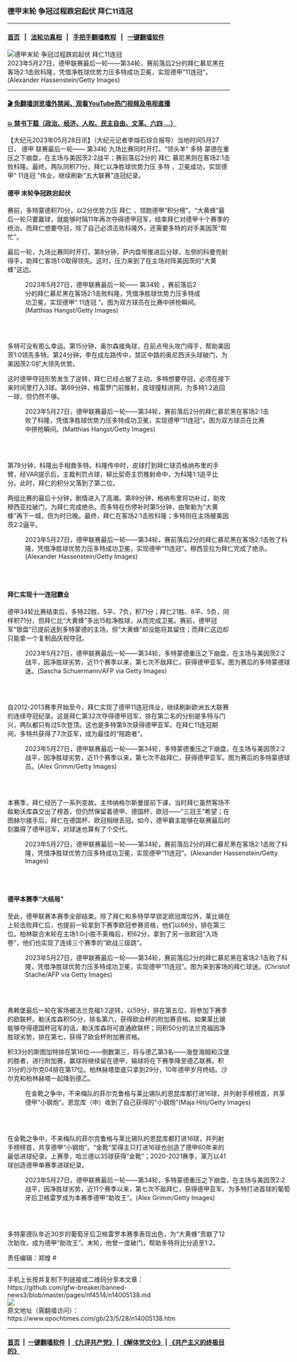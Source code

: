 ### 德甲末轮 争冠过程跌宕起伏 拜仁11连冠
------------------------

#### [首页](https://github.com/gfw-breaker/banned-news3/blob/master/README.md) &nbsp;&nbsp;|&nbsp;&nbsp; [法轮功真相](https://github.com/begood0513/basic/blob/master/README.md)  &nbsp;&nbsp;|&nbsp;&nbsp; [手把手翻墙教程](https://github.com/gfw-breaker/guides/wiki)  &nbsp;&nbsp;|&nbsp;&nbsp; [一键翻墙软件](https://github.com/gfw-breaker/nogfw/blob/master/README.md)  



<div><img alt="德甲末轮 争冠过程跌宕起伏 拜仁11连冠" class="attachment-djy_600_400 size-djy_600_400 wp-post-image" src="https://i.epochtimes.com/assets/uploads/2023/05/id14005146-GettyImages-1493781471-600x400.jpg"/>
<div class="caption">
 2023年5月27日，德甲联赛最后一轮——第34轮，赛前落后2分的拜仁慕尼黑在客场2:1击败科隆，凭借净胜球优势力压多特成功卫冕，实现德甲“11连冠”。(Alexander Hassenstein/Getty Images)
</div></div><hr/>

#### [ 🎬  免翻墙浏览墙外禁闻、观看YouTube热门视频及电视直播](https://github.com/gfw-breaker/HelloWorld)

#### [ 💥  禁书下载（政治、经济、人权、民主自由、文革、六四 ...）](https://github.com/gfw-breaker/books/blob/master/README.md)

<div><p>
 【大纪元2023年05月28日讯】（大纪元记者李熔石综合报导）当地时间5月27日，
 <ok href="https://www.epochtimes.com/gb/tag/%E5%BE%B7%E7%94%B2.html">
  德甲
 </ok>
 联赛最后一轮——
 <ok href="https://www.epochtimes.com/gb/tag/%E7%AC%AC34%E8%BD%AE.html">
  第34轮
 </ok>
 九场比赛同时开打。“领头羊”
 <ok href="https://www.epochtimes.com/gb/tag/%E5%A4%9A%E7%89%B9.html">
  多特
 </ok>
 蒙德在重压之下崩盘，在主场与美因茨2:2战平；赛前落后2分的
 <ok href="https://www.epochtimes.com/gb/tag/%E6%8B%9C%E4%BB%81.html">
  拜仁
 </ok>
 慕尼黑则在客场2:1击败科隆。最终，两队同积71分，拜仁以净胜球优势力压
 <ok href="https://www.epochtimes.com/gb/tag/%E5%A4%9A%E7%89%B9.html">
  多特
 </ok>
 ，卫冕成功，实现德甲“
 <ok href="https://www.epochtimes.com/gb/tag/11%E8%BF%9E%E5%86%A0.html">
  11连冠
 </ok>
 ”伟业，继续刷新“五大联赛”连冠纪录。
</p>
<h4>
 <ok href="https://www.epochtimes.com/gb/tag/%E5%BE%B7%E7%94%B2.html">
  德甲
 </ok>
 末轮争冠跌宕起伏
</h4>
<p>
 赛前，多特蒙德积70分，以2分优势力压
 <ok href="https://www.epochtimes.com/gb/tag/%E6%8B%9C%E4%BB%81.html">
  拜仁
 </ok>
 ，领跑德甲“积分榜”。“大黄蜂”最后一轮只要赢球，就能够时隔11年再次夺得德甲冠军，结束拜仁对德甲十个赛季的统治。而拜仁想要夺冠，除了自己必须击败科隆外，还需要多特的对手美因茨“帮忙”。
</p>
<p>
 最后一轮，九场比赛同时开打。第8分钟，萨内盘带推进后分球，左侧的科曼兜射得手，助拜仁客场1:0取得领先。这时，压力来到了在主场对阵美因茨的“大黄蜂”这边。
</p>
<figure aria-describedby="caption-attachment-14005144" class="wp-caption aligncenter" id="attachment_14005144" style="width: 398px">
 <ok href=" https://i.epochtimes.com/assets/uploads/2023/05/id14005144-GettyImages-1493761692-398x400.jpg" rel="noreferrer noopener" target="_blank">
  <img alt="" class="size-medium_vertical wp-image-14005144" src="https://i.epochtimes.com/assets/uploads/2023/05/id14005144-GettyImages-1493761692-398x400.jpg"/>
 </ok>
 <br/><figcaption class="wp-caption-text" id="caption-attachment-14005144">
  2023年5月27日，德甲联赛最后一轮——
  <ok href="https://www.epochtimes.com/gb/tag/%E7%AC%AC34%E8%BD%AE.html">
   第34轮
  </ok>
  ，赛前落后2分的拜仁慕尼黑在客场2:1击败科隆，凭借净胜球优势力压多特成功卫冕，实现德甲“
  <ok href="https://www.epochtimes.com/gb/tag/11%E8%BF%9E%E5%86%A0.html">
   11连冠
  </ok>
  ”。图为双方球员在比赛中拼抢瞬间。(Matthias Hangst/Getty Images)
 </figcaption><br/>
</figure><br/>
<p>
 多特可没有那么幸运。第15分钟，奥尔森接角球，在前点甩头攻门得手，帮助美因茨1:0领先多特。第24分钟，李在成左路传中，禁区中路的奥尼西沃头球破门，为美因茨2:0扩大领先优势。
</p>
<p>
 这时德甲夺冠形势发生了逆转，拜仁已经占据了主动。多特想要夺冠，必须在接下来时间里打入3球。第69分钟，格雷罗门前推射，皮球撞柱进网，为多特1:2追回一球，但仍然不够。
</p>
<figure aria-describedby="caption-attachment-14005143" class="wp-caption aligncenter" id="attachment_14005143" style="width: 554px">
 <ok href=" https://i.epochtimes.com/assets/uploads/2023/05/id14005143-GettyImages-1493751111-554x400.jpg" rel="noreferrer noopener" target="_blank">
  <img alt="" class="size-medium_vertical wp-image-14005143" src="https://i.epochtimes.com/assets/uploads/2023/05/id14005143-GettyImages-1493751111-554x400.jpg"/>
 </ok>
 <br/><figcaption class="wp-caption-text" id="caption-attachment-14005143">
  2023年5月27日，德甲联赛最后一轮——第34轮，赛前落后2分的拜仁慕尼黑在客场2:1击败了科隆，凭借净胜球优势力压多特成功卫冕，实现德甲“11连冠”。图为双方球员在比赛中拼抢瞬间。(Matthias Hangst/Getty Images)
 </figcaption><br/>
</figure><br/>
<p>
 第78分钟，科隆出手相救多特。科隆传中时，皮球打到拜仁球员格纳布里的手臂，经VAR提示后，主裁判罚点球，柳比契奇主罚推射命中，为科隆1:1追平比分。此时，拜仁的积分又落到了第二位。
</p>
<p>
 两组比赛的最后十分钟，剧情进入了高潮。第89分钟，格纳布里将功补过，助攻穆西亚拉破门，为拜仁完成绝杀。而多特在伤停补时第5分钟，由聚勒为“大黄蜂”再下一城，但为时已晚。最终，拜仁在客场2:1击败科隆；多特则在主场被美因茨2:2逼平。
</p>
<figure aria-describedby="caption-attachment-14005145" class="wp-caption aligncenter" id="attachment_14005145" style="width: 600px">
 <ok href=" https://i.epochtimes.com/assets/uploads/2023/05/id14005145-GettyImages-1493778573-600x400.jpg" rel="noreferrer noopener" target="_blank">
  <img alt="" class="wp-image-14005145" src="https://i.epochtimes.com/assets/uploads/2023/05/id14005145-GettyImages-1493778573-600x400.jpg"/>
 </ok>
 <br/><figcaption class="wp-caption-text" id="caption-attachment-14005145">
  2023年5月27日，德甲联赛最后一轮——第34轮，赛前落后2分的拜仁慕尼黑在客场2:1击败了科隆，凭借净胜球优势力压多特成功卫冕，实现德甲“11连冠”。穆西亚拉为拜仁完成了绝杀。(Alexander Hassenstein/Getty Images)
 </figcaption><br/>
</figure><br/>
<h4>
 拜仁实现十一连冠霸业
</h4>
<p>
 德甲34轮比赛结束后，多特22胜、5平、7负，积71分；拜仁21胜、8平、5负，同样积71分，但拜仁比“大黄蜂”多出15粒净胜球，从而完成卫冕。赛前，德甲冠军“银盘”已提前送到多特蒙德的主场，但“大黄蜂”却没能将其留住；而拜仁这边却只能拿一个复制品庆祝夺冠。
</p>
<figure aria-describedby="caption-attachment-14005141" class="wp-caption aligncenter" id="attachment_14005141" style="width: 600px">
 <ok href=" https://i.epochtimes.com/assets/uploads/2023/05/id14005141-GettyImages-1258218411-711x400.jpg" rel="noreferrer noopener" target="_blank">
  <img alt="" class="wp-image-14005141" src="https://i.epochtimes.com/assets/uploads/2023/05/id14005141-GettyImages-1258218411-711x400.jpg"/>
 </ok>
 <br/><figcaption class="wp-caption-text" id="caption-attachment-14005141">
  2023年5月27日，德甲联赛最后一轮——第34轮，多特蒙德重压之下崩盘，在主场与美因茨2:2战平，因净胜球劣势，近11个赛季以来，第七次不敌拜仁，获得德甲亚军。图为赛后的多特蒙德球迷。(Sascha Schuermann/AFP via Getty Images)
 </figcaption><br/>
</figure><br/>
<p>
 自2012-2013赛季开始至今，拜仁实现了德甲11连冠伟业，继续刷新欧洲五大联赛的连续夺冠纪录。这是拜仁第32次夺得德甲冠军，排在第二名的分别是多特与门兴，两队都只有过5次登顶。这也是多特第9次获得德甲亚军。在拜仁11连冠期间，多特共获得了7次亚军，成为最佳的“陪跑者”。
</p>
<figure aria-describedby="caption-attachment-14005140" class="wp-caption aligncenter" id="attachment_14005140" style="width: 600px">
 <ok href=" https://i.epochtimes.com/assets/uploads/2023/05/id14005140-GettyImages-1493840893-600x400.jpg" rel="noreferrer noopener" target="_blank">
  <img alt="" class="size-medium_vertical wp-image-14005140" src="https://i.epochtimes.com/assets/uploads/2023/05/id14005140-GettyImages-1493840893-600x400.jpg"/>
 </ok>
 <br/><figcaption class="wp-caption-text" id="caption-attachment-14005140">
  2023年5月27日，德甲联赛最后一轮——第34轮，多特蒙德重压之下崩盘，在主场与美因茨2:2战平，因净胜球劣势，近11个赛季以来，第七次不敌拜仁，获得德甲亚军。图为赛后的多特蒙德球员。(Alex Grimm/Getty Images)
 </figcaption><br/>
</figure><br/>
<p>
 本赛季，拜仁经历了一系列变故。主帅纳格尔斯曼提前下课，当时拜仁虽然客场不敌勒沃库森交出了榜首，但仍然保留着德甲、德国杯、欧冠——“三冠王”希望；在图赫尔接手后，拜仁在德国杯、欧冠相继丢冠。如今，德甲霸主能够在联赛最后时刻赢得了德甲冠军，对球迷也算有了个交代。
</p>
<figure aria-describedby="caption-attachment-14005148" class="wp-caption aligncenter" id="attachment_14005148" style="width: 599px">
 <ok href=" https://i.epochtimes.com/assets/uploads/2023/05/id14005148-GettyImages-1493787200-647x400.jpg" rel="noreferrer noopener" target="_blank">
  <img alt="" class="wp-image-14005148" src="https://i.epochtimes.com/assets/uploads/2023/05/id14005148-GettyImages-1493787200-647x400.jpg"/>
 </ok>
 <br/><figcaption class="wp-caption-text" id="caption-attachment-14005148">
  2023年5月27日，德甲联赛最后一轮——第34轮，赛前落后2分的拜仁慕尼黑在客场2:1击败了科隆，凭借净胜球优势力压多特成功卫冕，实现德甲“11连冠”。(Alexander Hassenstein/Getty Images)
 </figcaption><br/>
</figure><br/>
<h4>
 德甲本赛季“大结局”
</h4>
<p>
 至此，德甲联赛本赛季全部结束。除了拜仁和多特早早锁定欧冠席位外，莱比锡在上轮击败拜仁后，也提前一轮拿到下赛季欧冠参赛资格，他们以66分，排在第三位。柏林联合末轮在主场1:0小胜不莱梅后，积62分，拿到了另一张欧冠“入场卷”，他们也实现了连续三个赛季的“欧战三级跳”。
</p>
<figure aria-describedby="caption-attachment-14005142" class="wp-caption aligncenter" id="attachment_14005142" style="width: 600px">
 <ok href=" https://i.epochtimes.com/assets/uploads/2023/05/id14005142-GettyImages-1258219262-600x400.jpg" rel="noreferrer noopener" target="_blank">
  <img alt="" class="size-medium_vertical wp-image-14005142" src="https://i.epochtimes.com/assets/uploads/2023/05/id14005142-GettyImages-1258219262-600x400.jpg"/>
 </ok>
 <br/><figcaption class="wp-caption-text" id="caption-attachment-14005142">
  2023年5月27日，德甲联赛最后一轮——第34轮，赛前落后2分的拜仁慕尼黑在客场2:1击败了科隆，凭借净胜球优势力压多特成功卫冕，实现德甲“11连冠”。图为来到客场的拜仁球迷。(Christof Stache/AFP via Getty Images)
 </figcaption><br/>
</figure><br/>
<p>
 弗赖堡最后一轮在客场被法兰克福1:2逆转，以59分，排在第五位，将参加下赛季的欧联杯。勒沃库森积50分，排名第六，获得欧会杯的附加赛资格。如果莱比锡能够夺得德国杯冠军的话，勒沃库森将可直通欧联杯；同积50分的法兰克福因净胜球劣势，排在第七，获得了欧会杯附加赛资格。
</p>
<p>
 积33分的斯图加特排在第16位——倒数第三，将与德乙第3名——海登海姆和汉堡的胜者，进行附加赛，赢球将继续留在德甲，输球将在下赛季降至德乙联赛。积31分的沙尔克04排在第17位。柏林赫塔垫底只拿到29分，10年德甲岁月终结。沙尔克和柏林赫塔一起降到德乙。
</p>
<figure aria-describedby="caption-attachment-14005147" class="wp-caption aligncenter" id="attachment_14005147" style="width: 599px">
 <ok href=" https://i.epochtimes.com/assets/uploads/2023/05/id14005147-GettyImages-1493783901-600x400.jpg" rel="noreferrer noopener" target="_blank">
  <img alt="" class="wp-image-14005147" src="https://i.epochtimes.com/assets/uploads/2023/05/id14005147-GettyImages-1493783901-600x400.jpg"/>
 </ok>
 <br/><figcaption class="wp-caption-text" id="caption-attachment-14005147">
  在金靴之争中，不来梅队的菲尔克鲁格与莱比锡队的恩昆库都打进16球，并列射手榜榜首，共享德甲“小钢炮”。恩昆库（中）收到了自己获得的“小钢炮”(Maja Hitij/Getty Images)
 </figcaption><br/>
</figure><br/>
<p>
 在金靴之争中，不来梅队的菲尔克鲁格与莱比锡队的恩昆库都打进16球，并列射手榜榜首，共享德甲“小钢炮”。“金靴”奖得主只打进16球也创造了德甲60年来的最低进球纪录。上赛季，哈兰德以35球获得“金靴”；2020-2021赛季，莱万以41球创造德甲单赛季进球纪录。
</p>
<figure aria-describedby="caption-attachment-14005149" class="wp-caption aligncenter" id="attachment_14005149" style="width: 600px">
 <ok href=" https://i.epochtimes.com/assets/uploads/2023/05/id14005149-GettyImages-1493837988-600x400.jpg" rel="noreferrer noopener" target="_blank">
  <img alt="" class="size-medium_vertical wp-image-14005149" src="https://i.epochtimes.com/assets/uploads/2023/05/id14005149-GettyImages-1493837988-600x400.jpg"/>
 </ok>
 <br/><figcaption class="wp-caption-text" id="caption-attachment-14005149">
  2023年5月27日，德甲联赛最后一轮——第34轮，多特蒙德重压之下崩盘，在主场与美因茨2:2战平，因净胜球劣势，近11个赛季以来，第七次不敌拜仁，获得德甲亚军。为多特打进首球的葡萄牙后卫格雷罗成为本赛季德甲“助攻王”。(Alex Grimm/Getty Images)
 </figcaption><br/>
</figure><br/>
<p>
 多特蒙德队年近30岁的葡萄牙后卫格雷罗本赛季表现出色，为“大黄蜂”贡献了12次助攻，成为德甲“助攻王”。末轮，他曾一度破门，帮助多特将比分追至1:2。
</p>
<p>
 责任编辑：郑煌 #
</p>
</div>
<hr/>
手机上长按并复制下列链接或二维码分享本文章：<br/>
https://github.com/gfw-breaker/banned-news3/blob/master/pages/nf4514/n14005138.md <br/>
<a href='https://github.com/gfw-breaker/banned-news3/blob/master/pages/nf4514/n14005138.md'><img src='https://github.com/gfw-breaker/banned-news3/blob/master/pages/nf4514/n14005138.md.png'/></a> <br/>
原文地址（需翻墙访问）：https://www.epochtimes.com/gb/23/5/28/n14005138.htm


------------------------
#### [首页](https://github.com/gfw-breaker/banned-news3/blob/master/README.md) &nbsp;|&nbsp; [一键翻墙软件](https://github.com/gfw-breaker/nogfw/blob/master/README.md) &nbsp;| [《九评共产党》](https://github.com/gfw-breaker/9ping.md/blob/master/README.md#九评之一评共产党是什么) | [《解体党文化》](https://github.com/gfw-breaker/jtdwh.md/blob/master/README.md) | [《共产主义的终极目的》](https://github.com/gfw-breaker/gczydzjmd.md/blob/master/README.md)


<img src='http://gfw-breaker.win/banned-news3/pages/nf4514/n14005138.md' width='0px' height='0px'/>